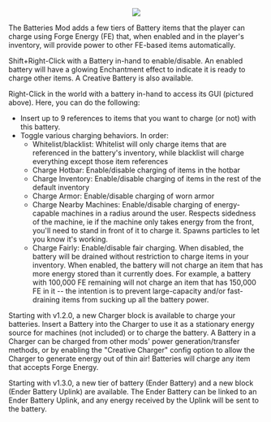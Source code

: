 <p align="center"><img src=".github/assets/batteries.png" /></p>
The Batteries Mod adds a few tiers of Battery items that the player can charge using Forge Energy (FE) that, when enabled and in the player's inventory, will provide power to other FE-based items automatically.

Shift+Right-Click with a Battery in-hand to enable/disable. An enabled battery will have a glowing Enchantment effect to indicate it is ready to charge other items.
A Creative Battery is also available.

Right-Click in the world with a battery in-hand to access its GUI (pictured above). Here, you can do the following:
  - Insert up to 9 references to items that you want to charge (or not) with this battery.
  - Toggle various charging behaviors. In order:
    - Whitelist/blacklist: Whitelist will only charge items that are referenced in the battery's inventory, while blacklist will charge everything except those item references
    - Charge Hotbar: Enable/disable charging of items in the hotbar
    - Charge Inventory: Enable/disable charging of items in the rest of the default inventory
    - Charge Armor: Enable/disable charging of worn armor
    - Charge Nearby Machines: Enable/disable charging of energy-capable machines in a radius around the user. Respects sidedness of the machine, ie if the machine only takes energy from the front, you'll need to stand in front of it to charge it. Spawns particles to let you know it's working.
    - Charge Fairly: Enable/disable fair charging. When disabled, the battery will be drained without restriction to charge items in your inventory. When enabled, the battery will not charge an item that has more energy stored than it currently does. For example, a battery with 100,000 FE remaining will not charge an item that has 150,000 FE in it -- the intention is to prevent large-capacity and/or fast-draining items from sucking up all the battery power.
  
Starting with v1.2.0, a new Charger block is available to charge your batteries. Insert a Battery into the Charger to use it as a stationary energy source for machines (not included) or to charge the battery. A Battery in a Charger can be charged from other mods' power generation/transfer methods, or by enabling the "Creative Charger" config option to allow the Charger to generate energy out of thin air!
Batteries will charge any item that accepts Forge Energy.

Starting with v1.3.0, a new tier of battery (Ender Battery) and a new block (Ender Battery Uplink) are available. The Ender Battery can be linked to an Ender Battery Uplink, and any energy received by the Uplink will be sent to the battery.